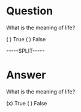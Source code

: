 # Question

What is the meaning of life?

( ) True
( ) False

-----SPLIT-----

# Answer

What is the meaning of life?

(x) True
( ) False
